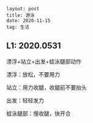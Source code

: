 ~~~
layout: post
title: 游泳
date: 2020-11-15 
tag: 生活
~~~



## L1: 2020.0531

漂浮+站立+出发+蛙泳腿部动作

漂浮：放松，不要用力

站立：用力收腿，收腿前不要抬头

出发：轻轻发力

蛙泳腿部：慢收腿，快开合

